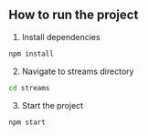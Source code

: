 ## How to run the project

1. Install dependencies

```bash
npm install
```

2. Navigate to streams directory

```bash
cd streams
```

3. Start the project

```bash
npm start
```
